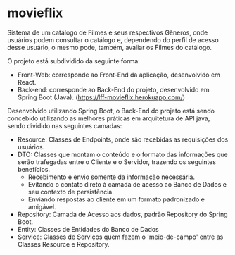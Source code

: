 # movieflix

Sistema de um catálogo de Filmes e seus respectivos Gêneros, onde usuários podem consultar o catálogo e, dependendo do perfil de acesso desse usuário, o mesmo pode, também, avaliar os Filmes do catálogo.

O projeto está subdividido da seguinte forma:

- Front-Web: corresponde ao Front-End da aplicação, desenvolvido em React.
- Back-end: corresponde ao Back-End do projeto, desenvolvido em Spring Boot (Java). (https://lff-movieflix.herokuapp.com/)

Desenvolvido utilizando Spring Boot, o Back-End do projeto está sendo concebido utilizando as melhores práticas em arquitetura de API java, sendo dividido nas seguintes camadas:

- Resource: Classes de Endpoints, onde são recebidas as requisições dos usuários.
- DTO: Classes que montam o conteúdo e o formato das informações que serão trafegadas entre o Cliente e o Servidor, trazendo os seguintes benefícios.
    - Recebimento e envio somente da informação necessária.
    - Evitando o contato direto à camada de acesso ao Banco de Dados e seu contexto de persistência.
    - Enviando respostas ao cliente em um formato padronizado e amigável.
- Repository: Camada de Acesso aos dados, padrão Repository do Spring Boot.
- Entity: Classes de Entidades do Banco de Dados
- Service: Classes de Serviços quem fazem o 'meio-de-campo' entre as Classes Resource e Repository.
